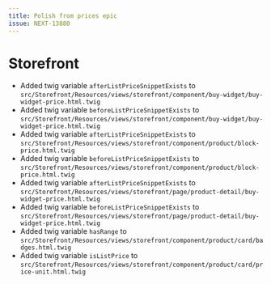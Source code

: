 ```yaml
---
title: Polish from prices epic
issue: NEXT-13880
---
```

# Storefront
*  Added twig variable `afterListPriceSnippetExists` to `src/Storefront/Resources/views/storefront/component/buy-widget/buy-widget-price.html.twig`
*  Added twig variable `beforeListPriceSnippetExists` to `src/Storefront/Resources/views/storefront/component/buy-widget/buy-widget-price.html.twig`
*  Added twig variable `afterListPriceSnippetExists` to `src/Storefront/Resources/views/storefront/component/product/block-price.html.twig`
*  Added twig variable `beforeListPriceSnippetExists` to `src/Storefront/Resources/views/storefront/component/product/block-price.html.twig`
*  Added twig variable `afterListPriceSnippetExists` to `src/Storefront/Resources/views/storefront/page/product-detail/buy-widget-price.html.twig`
*  Added twig variable `beforeListPriceSnippetExists` to `src/Storefront/Resources/views/storefront/page/product-detail/buy-widget-price.html.twig`
*  Added twig variable `hasRange` to `src/Storefront/Resources/views/storefront/component/product/card/badges.html.twig`
*  Added twig variable `isListPrice` to `src/Storefront/Resources/views/storefront/component/product/card/price-unit.html.twig`
